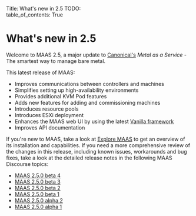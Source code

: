 Title: What's new in 2.5
TODO:  
table_of_contents: True

# What's new in 2.5

Welcome to MAAS 2.5, a major update to [Canonical's][canonical] *Metal as a
Service* - The smartest way to manage bare metal.

This latest release of MAAS:

+ Improves communications between controllers and machines
+ Simplifies setting up high-availability environments
+ Provides additional KVM Pod features
+ Adds new features for adding and commissioning machines
+ Introduces resource pools
+ Introduces ESXi deployment
+ Enhances the MAAS web UI by using the latest [Vanilla framework][vanilla]
+ Improves API documentation

If you're new to MAAS, take a look at [Explore MAAS][explore-maas] to get an
overview of its installation and capabilities. If you need a more
comprehensive review of the changes in this release, including known issues,
workarounds and bug fixes, take a look at the detailed release notes in the
following MAAS Discourse topics:

+ [MAAS 2.5.0 beta 4][release-notes-beta-4]
+ [MAAS 2.5.0 beta 3][release-notes-beta-3]
+ [MAAS 2.5.0 beta 2][release-notes-beta-2]
+ [MAAS 2.5.0 beta 1][release-notes-beta-1]
+ [MAAS 2.5.0 alpha 2][release-notes-alpha-2]
+ [MAAS 2.5.0 alpha 1][release-notes-alpha-1]

<!-- LINKS -->
[vanilla]: https://vanillaframework.io/
[explore-maas]: intro-explore.md
[canonical]: https://www.canonical.com/
[release-notes-alpha-1]: https://discourse.maas.io/t/maas-2-5-0-alpha-1/106
[release-notes-alpha-2]: https://discourse.maas.io/t/maas-2-5-0-alpha-2-released/155
[release-notes-beta-1]: https://discourse.maas.io/t/maas-2-5-0-beta-1-released/174
[release-notes-beta-2]: https://discourse.maas.io/t/maas-2-5-0-beta2-released/180
[release-notes-beta-3]: https://discourse.maas.io/t/maas-2-5-0-beta3-released/188
[release-notes-beta-4]: https://discourse.maas.io/t/maas-2-5-0-beta4-released/199

